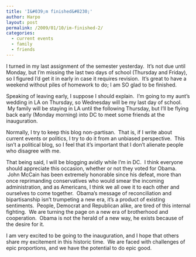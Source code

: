 ```yaml
---
title: 'I&#039;m finished&#8230;'
author: Harpo
layout: post
permalink: /2009/01/10/im-finished-2/
categories:
  - current events
  - family
  - friends
---
```

I turned in my last assignment of the semester yesterday.  It&#8217;s not due until Monday, but I&#8217;m missing the last two days of school (Thursday and Friday), so I figured I&#8217;d get it in early in case it requires revision.  It&#8217;s great to have a weekend without piles of homework to do; I am SO glad to be finished.

Speaking of leaving early, I suppose I should explain.  I&#8217;m going to my aunt&#8217;s wedding in LA on Thursday, so Wednesday will be my last day of school.  My family will be staying in LA until the following Thursday, but I&#8217;ll be flying back early (Monday morning) into DC to meet some friends at the inauguration.

Normally, I try to keep this blog non-partisan.  That is, if I write about current events or politics, I try to do it from an unbiased perspective.  This isn&#8217;t a political blog, so I feel that it&#8217;s important that I don&#8217;t alienate people who disagree with me.

That being said, I will be blogging avidly while I&#8217;m in DC.  I think everyone should appreciate this occasion, whether or not they voted for Obama.  John McCain has been extremely honorable since his defeat, more than once reprimanding conservatives who would smear the incoming administration, and as Americans, I think we all owe it to each other and ourselves to come together.  Obama&#8217;s message of reconciliation and bipartisanship isn&#8217;t trumpeting a new era, it&#8217;s a product of existing sentiments.  People, Democrat and Republican alike, are tired of this internal fighting.  We are turning the page on a new era of brotherhood and cooperation.  Obama is not the herald of a new way, he exists because of the desire for it.

I am very excited to be going to the inauguration, and I hope that others share my excitement in this historic time.  We are faced with challenges of epic proportions, and we have the potential to do epic good.